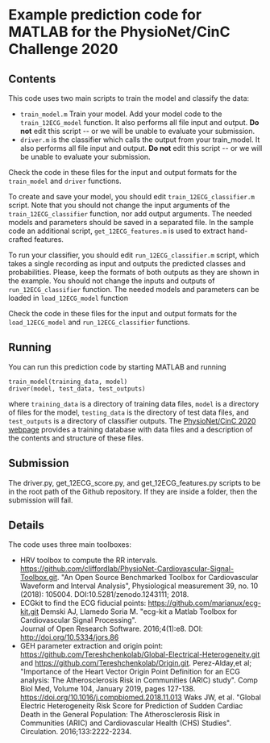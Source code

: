 # Example prediction code for MATLAB for the PhysioNet/CinC Challenge 2020

## Contents

This code uses two main scripts to train the model and classify the data:

* `train_model.m` Train your model. Add your model code to the `train_12ECG_model` function. It also performs all file input and output. **Do not** edit this script -- or we will be unable to evaluate your submission.
* `driver.m` is the classifier which calls the output from your train_model. It also performs all file input and output. **Do not** edit this script -- or we will be unable to evaluate your submission.

Check the code in these files for the input and output formats for the `train_model` and `driver` functions.

To create and save your model, you should edit `train_12ECG_classifier.m` script. Note that you should not change the input arguments of the `train_12ECG_classifier` function, nor add output arguments. The needed models and parameters should be saved in a separated file. In the sample code an additional script, `get_12ECG_features.m` is used to extract hand-crafted features. 

To run your classifier, you should edit `run_12ECG_classifier.m` script, which takes a single recording as input and outputs the predicted classes and probabilities. Please, keep the formats of both outputs as they are shown in the example. You should not change the inputs and outputs of `run_12ECG_classifier` function. The needed models and parameters can be loaded in `load_12ECG_model` function

Check the code in these files for the input and output formats for the `load_12ECG_model` and `run_12ECG_classifier` functions.

## Running

You can run this prediction code by starting MATLAB and running

    train_model(training_data, model)
    driver(model, test_data, test_outputs)

where `training_data` is a directory of training data files, `model` is a directory of files for the model, `testing_data` is the directory of test data files, and `test_outputs` is a directory of classifier outputs.  The [PhysioNet/CinC 2020 webpage](https://physionetchallenges.github.io/2020/) provides a training database with data files and a description of the contents and structure of these files.

## Submission

The driver.py, get_12ECG_score.py, and get_12ECG_features.py scripts to be in the root path of the Github repository. If they are inside a folder, then the submission will fail.

## Details

The code uses three main toolboxes:
- HRV toolbox to compute the RR intervals. https://github.com/cliffordlab/PhysioNet-Cardiovascular-Signal-Toolbox.git. 
  "An Open Source Benchmarked Toolbox for Cardiovascular Waveform and Interval Analysis", 
   Physiological measurement 39, no. 10 (2018): 105004. DOI:10.5281/zenodo.1243111; 2018. 
 - ECGkit to find the ECG fiducial points: https://github.com/marianux/ecg-kit.git
  Demski AJ, Llamedo Soria M. "ecg-kit a Matlab Toolbox for Cardiovascular Signal Processing".  
  Journal of Open Research Software. 2016;4(1):e8. DOI: http://doi.org/10.5334/jors.86
- GEH parameter extraction and origin point: https://github.com/Tereshchenkolab/Global-Electrical-Heterogeneity.git and https://github.com/Tereshchenkolab/Origin.git. 
  Perez-Alday,et al; "Importance of the Heart Vector Origin Point Definition for an ECG analysis: 
  The Atherosclerosis Risk in Communities (ARIC) study". Comp Biol Med, Volume 104, January 2019, 
  pages 127-138. https://doi.org/10.1016/j.compbiomed.2018.11.013
  Waks JW, et al. "Global Electric Heterogeneity Risk Score for Prediction of Sudden Cardiac Death in the General Population: 
  The Atherosclerosis Risk in Communities (ARIC) and Cardiovascular Health (CHS) Studies". Circulation. 2016;133:2222-2234.

 


